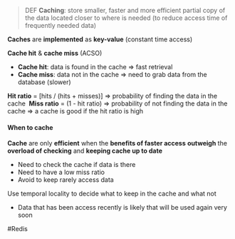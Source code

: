 >DEF **Caching**: store smaller, faster and more efficient partial copy of the data located closer to where is needed (to reduce access time of frequently needed data)

**Caches** are **implemented** as **key-value** (constant time access)

**Cache hit** & **cache miss** (ACSO)
- **Cache hit**: data is found in the cache ⇒ fast retrieval 
- **Cache miss**: data not in the cache ⇒ need to grab data from the database (slower)

**Hit ratio** = [hits / (hits + misses)] ⇒ probability of finding the data in the cache 
**Miss ratio** = (1 - hit ratio) ⇒ probability of not finding the data in the cache
⇒ a cache is good if the hit ratio is high

  

#### When to cache

**Cache** are only **efficient** when the **benefits of faster access** **outweigh** the **overload of checking** and **keeping cache up to date**

- Need to check the cache if data is there
- Need to have a low miss ratio
- Avoid to keep rarely access data

Use temporal locality to decide what to keep in the cache and what not
- Data that has been access recently is likely that will be used again very soon

#Redis